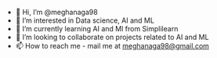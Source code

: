 - 👋 Hi, I’m @meghanaga98
- 👀 I’m interested in Data science, AI and ML
- 🌱 I’m currently learning AI and Ml from Simplilearn
- 💞️ I’m looking to collaborate on projects related to AI and ML
- 📫 How to reach me - mail me at meghanaga98@gmail.com

<!---
meghanaga98/meghanaga98 is a ✨ special ✨ repository because its `README.md` (this file) appears on your GitHub profile.
You can click the Preview link to take a look at your changes.
--->
